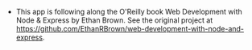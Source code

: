 - This app is following along the O'Reilly book Web Development with Node & Express by Ethan Brown. See the original project at https://github.com/EthanRBrown/web-development-with-node-and-express.
